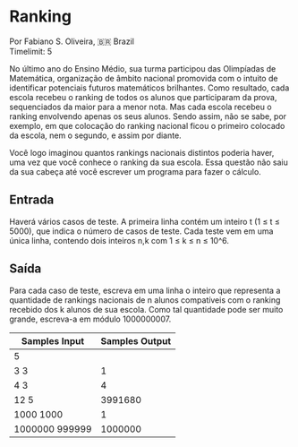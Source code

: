 # Ranking

Por Fabiano S. Oliveira, 🇧🇷 Brazil  
Timelimit: 5

No último ano do Ensino Médio, sua turma participou das Olimpíadas de Matemática, organização de âmbito nacional promovida com o intuito de identificar potenciais futuros matemáticos brilhantes. Como resultado, cada escola recebeu o ranking de todos os alunos que participaram da prova, sequenciados da maior para a menor nota. Mas cada escola recebeu o ranking envolvendo apenas os seus alunos. Sendo assim, não se sabe, por exemplo, em que colocação do ranking nacional ficou o primeiro colocado da escola, nem o segundo, e assim por diante.

Você logo imaginou quantos rankings nacionais distintos poderia haver, uma vez que você conhece o ranking da sua escola. Essa questão não saiu da sua cabeça até você escrever um programa para fazer o cálculo.

## Entrada

Haverá vários casos de teste. A primeira linha contém um inteiro t (1 ≤ t ≤ 5000), que indica o número de casos de teste. Cada teste vem em uma única linha, contendo dois inteiros n,k com 1 ≤ k ≤ n ≤ 10^6.

## Saída

Para cada caso de teste, escreva em uma linha o inteiro que representa a quantidade de rankings nacionais de n alunos compatíveis com o ranking recebido dos k alunos de sua escola. Como tal quantidade pode ser muito grande, escreva-a em módulo 1000000007.

| Samples Input | Samples Output |
|---------------|----------------|
| 5             |               |
| 3 3           |1               |
| 4 3           |4         |
| 12 5          |3991680               |
| 1000 1000     |1         |
| 1000000 999999|1000000 |
